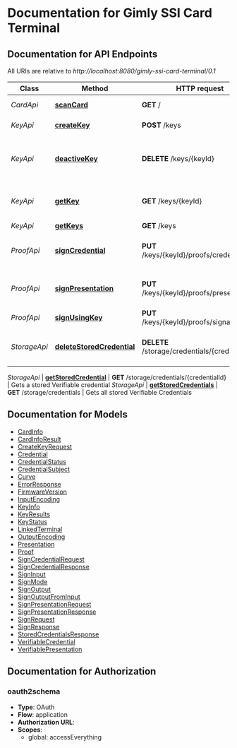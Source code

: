 # Documentation for Gimly SSI Card Terminal

<a name="documentation-for-api-endpoints"></a>

## Documentation for API Endpoints

All URIs are relative to _http://localhost:8080/gimly-ssi-card-terminal/0.1_

| Class        | Method                                                                  | HTTP request                                   | Description                                           |
| ------------ | ----------------------------------------------------------------------- | ---------------------------------------------- | ----------------------------------------------------- |
| _CardApi_    | [**scanCard**](Apis/CardApi.md#scancard)                                | **GET** /                                      | Scan the card                                         |
| _KeyApi_     | [**createKey**](Apis/KeyApi.md#createkey)                               | **POST** /keys                                 | Create a new key                                      |
| _KeyApi_     | [**deactiveKey**](Apis/KeyApi.md#deactivekey)                           | **DELETE** /keys/{keyId}                       | Deactivate a key by card Index, public key or DID key |
| _KeyApi_     | [**getKey**](Apis/KeyApi.md#getkey)                                     | **GET** /keys/{keyId}                          | Get a key by card Index, public key or DID key        |
| _KeyApi_     | [**getKeys**](Apis/KeyApi.md#getkeys)                                   | **GET** /keys                                  | Get all keys                                          |
| _ProofApi_   | [**signCredential**](Apis/ProofApi.md#signcredential)                   | **PUT** /keys/{keyId}/proofs/credentials       | Signs a credential (adds a proof)                     |
| _ProofApi_   | [**signPresentation**](Apis/ProofApi.md#signpresentation)               | **PUT** /keys/{keyId}/proofs/presentations     | Signs a presentation (adds a proof)                   |
| _ProofApi_   | [**signUsingKey**](Apis/ProofApi.md#signusingkey)                       | **PUT** /keys/{keyId}/proofs/signatures        | Sign one or more inputs                               |
| _StorageApi_ | [**deleteStoredCredential**](Apis/StorageApi.md#deletestoredcredential) | **DELETE** /storage/credentials/{credentialId} | Deletes a stored Verifiable credential                |

_StorageApi_ | [**getStoredCredential**](io/gimly/generated/card/api/StorageApi.md#getstoredcredential) | **GET** /storage/credentials/{credentialId} | Gets a stored Verifiable credential
_StorageApi_ | [**getStoredCredentials**](io/gimly/generated/card/api/StorageApi.md#getstoredcredentials) | **GET** /storage/credentials | Gets all stored Verifiable Credentials

<a name="documentation-for-models"></a>

## Documentation for Models

- [CardInfo](./io.gimly.generated.card.model/CardInfo.md)
- [CardInfoResult](./io.gimly.generated.card.model/CardInfoResult.md)
- [CreateKeyRequest](./io.gimly.generated.card.model/CreateKeyRequest.md)
- [Credential](./io.gimly.generated.card.model/Credential.md)
- [CredentialStatus](./io.gimly.generated.card.model/CredentialStatus.md)
- [CredentialSubject](./io.gimly.generated.card.model/CredentialSubject.md)
- [Curve](./io.gimly.generated.card.model/Curve.md)
- [ErrorResponse](./io.gimly.generated.card.model/ErrorResponse.md)
- [FirmwareVersion](./io.gimly.generated.card.model/FirmwareVersion.md)
- [InputEncoding](./io.gimly.generated.card.model/InputEncoding.md)
- [KeyInfo](./io.gimly.generated.card.model/KeyInfo.md)
- [KeyResults](./io.gimly.generated.card.model/KeyResults.md)
- [KeyStatus](./io.gimly.generated.card.model/KeyStatus.md)
- [LinkedTerminal](./io.gimly.generated.card.model/LinkedTerminal.md)
- [OutputEncoding](./io.gimly.generated.card.model/OutputEncoding.md)
- [Presentation](./io.gimly.generated.card.model/Presentation.md)
- [Proof](./io.gimly.generated.card.model/Proof.md)
- [SignCredentialRequest](./io.gimly.generated.card.model/SignCredentialRequest.md)
- [SignCredentialResponse](./io.gimly.generated.card.model/SignCredentialResponse.md)
- [SignInput](./io.gimly.generated.card.model/SignInput.md)
- [SignMode](./io.gimly.generated.card.model/SignMode.md)
- [SignOutput](./io.gimly.generated.card.model/SignOutput.md)
- [SignOutputFromInput](./io.gimly.generated.card.model/SignOutputFromInput.md)
- [SignPresentationRequest](./io.gimly.generated.card.model/SignPresentationRequest.md)
- [SignPresentationResponse](./io.gimly.generated.card.model/SignPresentationResponse.md)
- [SignRequest](./io.gimly.generated.card.model/SignRequest.md)
- [SignResponse](./io.gimly.generated.card.model/SignResponse.md)
- [StoredCredentialsResponse](./io.gimly.generated.card.model/StoredCredentialsResponse.md)
- [VerifiableCredential](./io.gimly.generated.card.model/VerifiableCredential.md)
- [VerifiablePresentation](./io.gimly.generated.card.model/VerifiablePresentation.md)

<a name="documentation-for-authorization"></a>

## Documentation for Authorization

<a name="oauth2schema"></a>

### oauth2schema

- **Type**: OAuth
- **Flow**: application
- **Authorization URL**:
- **Scopes**:
  - global: accessEverything
